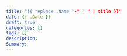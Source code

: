 ```yaml
---
title: "{{ replace .Name "-" " " | title }}"
date: {{ .Date }}
draft: true
categories: []
tags: []
description: 
Summary:
---
```

